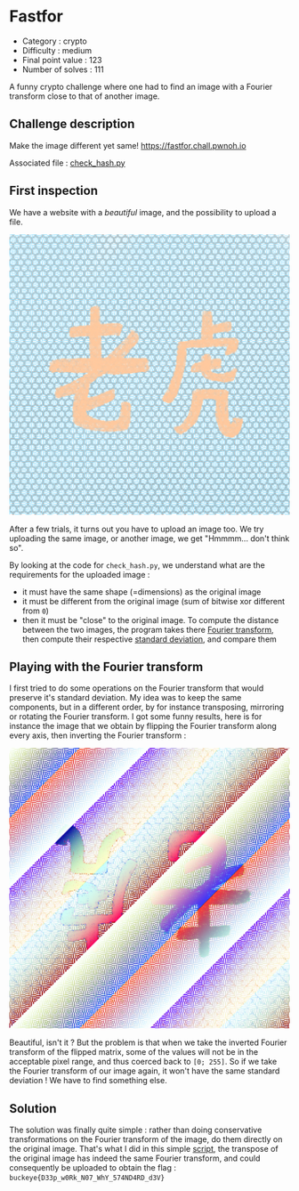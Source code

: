# Fastfor

- Category : crypto
- Difficulty : medium
- Final point value : 123
- Number of solves : 111

A funny crypto challenge where one had to find an image with a Fourier transform close to that of another image.

## Challenge description

Make the image different yet same!
https://fastfor.chall.pwnoh.io

Associated file : [check_hash.py](./check_hash.py)

## First inspection

We have a website with a *beautiful* image, and the possibility to upload a file.

![beautiful image](./IMG.png)


After a few trials, it turns out you have to upload an image too. We try uploading the same image, or another image, we get "Hmmmm... don't think so".

By looking at the code for `check_hash.py`, we understand what are the requirements for the uploaded image :
- it must have the same shape (=dimensions) as the original image
- it must be different from the original image (sum of bitwise xor different from `0`)
- then it must be "close" to the original image. To compute the distance between the two images, the program takes there [Fourier transform](https://en.wikipedia.org/wiki/Discrete_Fourier_transform), then compute their respective [standard deviation](https://en.wikipedia.org/wiki/Standard_deviation), and compare them

## Playing with the Fourier transform

I first tried to do some operations on the Fourier transform that would preserve it's standard deviation. My idea was to keep the same components, but in a different order, by for instance transposing, mirroring or rotating the Fourier transform. I got some funny results, here is for instance the image that we obtain by flipping the Fourier transform along every axis, then inverting the Fourier transform :

![flipped Fourier transform](./fourier_flipped.png)

Beautiful, isn't it ? But the problem is that when we take the inverted Fourier transform of the flipped matrix, some of the values will not be in the acceptable pixel range, and thus coerced back to `[0; 255]`. So if we take the Fourier transform of our image again, it won't have the same standard deviation ! We have to find something else.

## Solution

The solution was finally quite simple : rather than doing conservative transformations on the Fourier transform of the image, do them directly on the original image. That's what I did in this simple [script](./script.py), the transpose of the original image has indeed the same Fourier transform, and could consequently be uploaded to obtain the flag : `buckeye{D33p_w0Rk_N07_WhY_574ND4RD_d3V}`